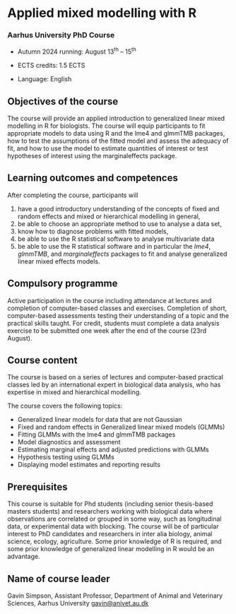 # Applied mixed modelling with R

### Aarhus University PhD Course

* Autumn 2024 running: August 13<sup>th</sup> &ndash; 15<sup>th</sup>

* ECTS credits: 1.5 ECTS

* Language: English

<!-- ### Slides

* [Monday](https://gavinsimpson.github.io/au-multivariate-stats/slides/01-dissimilarity-clustering-diversity/slides.html)

* [Tuesday](https://gavinsimpson.github.io/au-multivariate-stats/slides/02-unconstrained-ordination/slides.html)

* [Wednesday](https://gavinsimpson.github.io/au-multivariate-stats/slides/03-constrained-ordination/slides.html)

* [Thursday](https://gavinsimpson.github.io/au-multivariate-stats/slides/04-permutation-tests/slides.html)

* [Friday](https://gavinsimpson.github.io/au-multivariate-stats/slides/05-other-stuff/slides.html)

### Computing

* [Monday](https://gavinsimpson.github.io/au-multivariate-stats/computing/01-cluster-analysis/cluster-analysis.html)

* [Tuesday](https://gavinsimpson.github.io/au-multivariate-stats/computing/02-unconstrained-ordination/unconstrained-ordination.html)

* [Wednesday](https://gavinsimpson.github.io/au-multivariate-stats/computing/03-constrained-ordination/constrained-ordination.html)

* [Thursday](https://gavinsimpson.github.io/au-multivariate-stats/computing/04-permutation-tests/permutation-tests.html)

-->

## Objectives of the course

The course will provide an applied introduction to generalized linear mixed modelling in R for biologists. The course will equip participants to fit appropriate models to data using R and the lme4 and glmmTMB packages, how to test the assumptions of the fitted model and assess the adequacy of fit, and how to use the model to estimate quantities of interest or test hypotheses of interest using the marginaleffects package.

## Learning outcomes and competences

After completing the course, participants will

1. have a good introductory understanding of the concepts of fixed and random effects and mixed or hierarchical modelling in general,
2. be able to choose an appropriate method to use to analyse a data set,
3. know how to diagnose problems with fitted models,
4. be able to use the R statistical software to analyse multivariate data
5. be able to use the R statistical software and in particular the *lme4*, *glmmTMB*, and *marginaleffects* packages to fit and analyse generalized linear mixed effects models.

## Compulsory programme

Active participation in the course including attendance at lectures and completion of computer-based classes and exercises. Completion of short, computer-based assessments testing their understanding of a topic and the practical skills taught. For credit, students must complete a data analysis exercise to be submitted one week after the end of the course (23rd August).

## Course content

The course is based on a series of lectures and computer-based practical classes led by an international expert in biological data analysis, who has expertise in mixed and hierarchical modelling.

The course covers the following topics:

* Generalized linear models for data that are not Gaussian
* Fixed and random effects in Generalized linear mixed models (GLMMs)
* Fitting GLMMs with the lme4 and glmmTMB packages
* Model diagnostics and assessment
* Estimating marginal effects and adjusted predictions with GLMMs
* Hypothesis testing using GLMMs
* Displaying model estimates and reporting results

## Prerequisites

This course is suitable for Phd students (including senior thesis-based masters students) and researchers working with biological data where observations are correlated or grouped in some way, such as longitudinal data, or experimental data with blocking. The course will be of particular interest to PhD candidates and researchers in inter alia biology, animal science, ecology, agriculture. Some prior knowledge of R is required, and some prior knowledge of generalized linear modelling in R would be an advantage.

<!-- ## Computing requirements

Participants need to bring their own laptop with the latest version of R installed (version 4.4.0 or later), as well as the current version of RStudio. If you use another editor for your R code feel free to use it instead of Rstudio, but we cannot help you if you encounter problems with it.

You can download R from [cloud.r-project.org](https://cloud.r-project.org/) and select from the three links at the top of the page as required for your operating system.

You can download RStudio from [www.rstudio.com](https://www.rstudio.com/products/rstudio/download/#download) and choose from the list of **installers** as appropriate for your operating system.

If you have already installed R and RStudio, please check that they are both up-to-date. Within R you can run:

```r
version
```

and look at the entry next to `version.string`:

```
r$> version                                                                     
               _                           
platform       x86_64-pc-linux-gnu         
arch           x86_64                      
os             linux-gnu                   
system         x86_64, linux-gnu           
status                                     
major          4                           
minor          2.1                         
year           2022                        
month          06                          
day            23                          
svn rev        82513                       
language       R                           
version.string R version 4.2.1 (2022-06-23)
nickname       Funny-Looking Kid
```

This should include `4.4.x` if you are running the latest release, but should be no lower than `4.2.0`. If the installed version of R is < 4.4.0, install a newver version of R by downloading and running one of the installers from [cloud.r-project.org](https://cloud.r-project.org/) as mentioned above.

To check that RStudio is up-to-date, open RStudio, open the Help menu, and choose *Check for Updates*. RStudio will then check to see if there is a newer version available and if there is it will give you the option to download the newer version.

Prior to arriving at AU Viborg on the 19th of September, make sure you have updated your installed R packages and that you have installed the following packages: tidyverse, vegan, mvabund, boral, ecoCopula, and cocorresp. To do this, open RStudio (or R) and in the console window (usually lower left, with a prompt that looks like `>`) run

```r
parallel::detectCores(logical = FALSE)
```

This checks to see how many CPU cores you have available, which we use in the next chunk. 

```r
update.packages(ask = FALSE, checkBuilt = TRUE, Ncpus = 4)
```

Change the value of `Ncpus` to the number cores you have on your computer as this will speed up package updates if you have many packages installed that require updating. If you want to work while this is being done, set `Ncpus` to a number less than that returned by `parallel::detectCores(logical = FALSE)`.

Now we can install the required packages

```r
install.packages(c("tidyverse", "vegan"))
```

-->

## Name of course leader

Gavin Simpson, Assistant Professor, Department of Animal and Veterinary Sciences, Aarhus University gavin@anivet.au.dk
